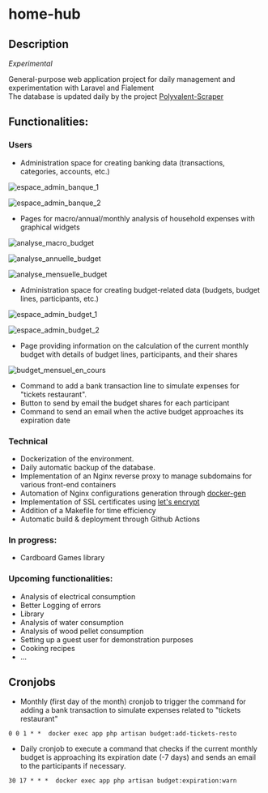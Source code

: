 # home-hub

## Description
_Experimental_

General-purpose web application project for daily management and experimentation with Laravel and Fialement\
The database is updated daily by the project [Polyvalent-Scraper](https://github.com/aandriano931/polyvalent-scraper)

## Functionalities:
### Users

* Administration space for creating banking data (transactions, categories, accounts, etc.)

![espace_admin_banque_1](https://github.com/aandriano931/home-hub/assets/49196540/efa719d2-6831-47a4-a096-4e0bd0fa7a58)

![espace_admin_banque_2](https://github.com/aandriano931/home-hub/assets/49196540/1ff0b450-7b45-46e1-8091-991a489732f7)

* Pages for macro/annual/monthly analysis of household expenses with graphical widgets

![analyse_macro_budget](https://github.com/aandriano931/home-hub/assets/49196540/2e7fe1fc-092b-4847-bcb7-0e826cd7fc5e)

![analyse_annuelle_budget](https://github.com/aandriano931/home-hub/assets/49196540/4d25e6e1-11ac-4ba3-a3de-5f136f2463f0)

![analyse_mensuelle_budget](https://github.com/aandriano931/home-hub/assets/49196540/edfd7643-7ac1-4266-82e4-dc8990891b29)

* Administration space for creating budget-related data (budgets, budget lines, participants, etc.)

![espace_admin_budget_1](https://github.com/aandriano931/home-hub/assets/49196540/8bb0bb65-b797-4a1f-99b6-232613e20f4f)

![espace_admin_budget_2](https://github.com/aandriano931/home-hub/assets/49196540/21cf5b19-63db-4a4d-96de-bb0091a8fd1a)

* Page providing information on the calculation of the current monthly budget with details of budget lines, participants, and their shares

![budget_mensuel_en_cours](https://github.com/aandriano931/home-hub/assets/49196540/00a60ee1-580d-4f23-afa4-d3dffee22a23)

* Command to add a bank transaction line to simulate expenses for "tickets restaurant".
* Button to send by email the budget shares for each participant
* Command to send an email when the active budget approaches its expiration date

### Technical
* Dockerization of the environment.
* Daily automatic backup of the database.
* Implementation of an Nginx reverse proxy to manage subdomains for various front-end containers
* Automation of Nginx configurations generation through [docker-gen](https://github.com/nginx-proxy/docker-gen)
* Implementation of SSL certificates using [let's encrypt](https://letsencrypt.org/)
* Addition of a Makefile for time efficiency
* Automatic build & deployment through Github Actions

### In progress:
* Cardboard Games library

### Upcoming functionalities: 
* Analysis of electrical consumption
* Better Logging of errors
* Library
* Analysis of water consumption
* Analysis of wood pellet consumption
* Setting up a guest user for demonstration purposes
* Cooking recipes
* ...

## Cronjobs 
* Monthly (first day of the month) cronjob to trigger the command for adding a bank transaction to simulate expenses related to "tickets restaurant"

``0 0 1 * *  docker exec app php artisan budget:add-tickets-resto``

* Daily cronjob to execute a command that checks if the current monthly budget is approaching its expiration date (-7 days) and sends an email to the participants if necessary.

``30 17 * * *  docker exec app php artisan budget:expiration:warn``
